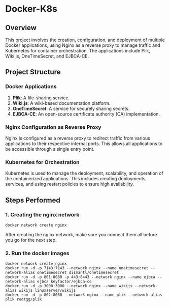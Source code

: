 # Docker-K8s

## Overview

This project involves the creation, configuration, and deployment of multiple Docker applications, using Nginx as a reverse proxy to manage traffic and Kubernetes for container orchestration. The applications include Plik, Wiki.js, OneTimeSecret, and EJBCA-CE.

## Project Structure

### Docker Applications

1. **Plik**: A file-sharing service.
2. **Wiki.js**: A wiki-based documentation platform.
3. **OneTimeSecret**: A service for securely sharing secrets.
4. **EJBCA-CE**: An open-source certificate authority (CA) implementation.

### Nginx Configuration as Reverse Proxy

Nginx is configured as a reverse proxy to redirect traffic from various applications to their respective internal ports. This allows all applications to be accessible through a single entry point.

### Kubernetes for Orchestration

Kubernetes is used to manage the deployment, scalability, and operation of the containerized applications. This includes creating deployments, services, and using restart policies to ensure high availability.

## Steps Performed

### 1. Creating the nginx network
```
docker network create nginx 
```
After creating the nginx network, make sure you connect them all before you go for the next step.

### 2. Run the docker images

```
docker network create nginx
docker run -d -p 7143:7143 --network nginx --name onetimesecret --network-alias onetimesecret dismantl/onetimesecret
docker run -d -p 801:8080 -p 443:8443 --network nginx --name ejbca --network-alias ejbca keyfactor/ejbca-ce
docker run -d -p 3000:3000 --network nginx --name wikijs --network-alias wikijs linuxserver/wikijs
docker run -d -p 802:8080 --network nginx --name plik --network-alias plik rootgg/plik
```

